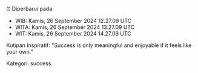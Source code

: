 ⏰ Diperbarui pada:
- WIB: Kamis, 26 September 2024 12.27.09 UTC
- WITA: Kamis, 26 September 2024 13.27.09 UTC
- WIT: Kamis, 26 September 2024 14.27.09 UTC

Kutipan Inspiratif:
"Success is only meaningful and enjoyable if it feels like your own."


Kategori: success

